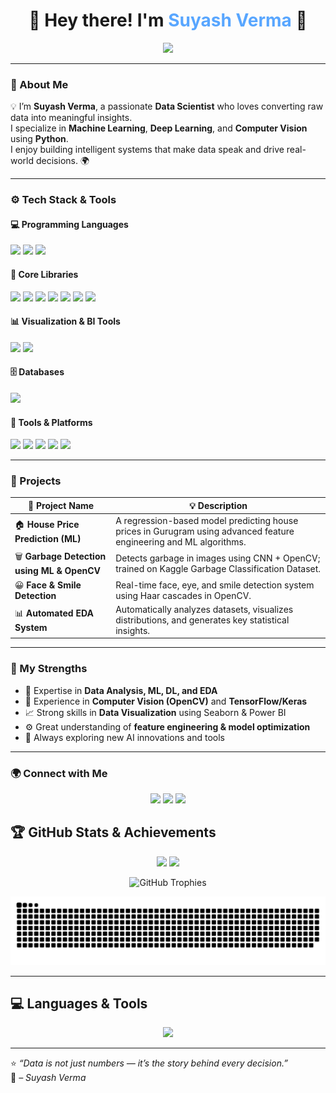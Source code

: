 <h1 align="center">👋 Hey there! I'm <span style="color:#58a6ff;">Suyash Verma</span> 🚀</h1>

<p align="center">
  <img src="https://readme-typing-svg.herokuapp.com?font=Fira+Code&duration=3000&pause=1000&color=00FFDD&center=true&vCenter=true&width=650&lines=Data+Scientist+%7C+ML+%26+DL+Engineer;Python+Developer+%7C+AI+Enthusiast;Turning+Data+into+Intelligence+⚡;Building+AI+that+Matters+🚀" />
</p>


---

### 🧠 About Me  
💡 I’m **Suyash Verma**, a passionate **Data Scientist** who loves converting raw data into meaningful insights.  
I specialize in **Machine Learning**, **Deep Learning**, and **Computer Vision** using **Python**.  
I enjoy building intelligent systems that make data speak and drive real-world decisions. 🌍  

---

### ⚙️ Tech Stack & Tools  

#### 💻 **Programming Languages**
<p align="left">
  <img src="https://img.shields.io/badge/Python-3776AB?style=for-the-badge&logo=python&logoColor=white" />
  <img src="https://img.shields.io/badge/C-00599C?style=for-the-badge&logo=c&logoColor=white" />
  <img src="https://img.shields.io/badge/C++-004482?style=for-the-badge&logo=cplusplus&logoColor=white" />
</p>

#### 🧰 **Core Libraries**
<p align="left">
  <img src="https://img.shields.io/badge/Numpy-013243?style=for-the-badge&logo=numpy&logoColor=white" />
  <img src="https://img.shields.io/badge/Pandas-150458?style=for-the-badge&logo=pandas&logoColor=white" />
  <img src="https://img.shields.io/badge/Matplotlib-11557C?style=for-the-badge&logo=plotly&logoColor=white" />
  <img src="https://img.shields.io/badge/Seaborn-38761D?style=for-the-badge&logo=python&logoColor=white" />
  <img src="https://img.shields.io/badge/Scikit--learn-F7931E?style=for-the-badge&logo=scikitlearn&logoColor=white" />
  <img src="https://img.shields.io/badge/OpenCV-27338e?style=for-the-badge&logo=opencv&logoColor=white" />
  <img src="https://img.shields.io/badge/TensorFlow-FF6F00?style=for-the-badge&logo=tensorflow&logoColor=white" />
</p>

#### 📊 **Visualization & BI Tools**
<p align="left">
  <img src="https://img.shields.io/badge/Power%20BI-F2C811?style=for-the-badge&logo=powerbi&logoColor=black" />
  <img src="https://img.shields.io/badge/Matplotlib-3776AB?style=for-the-badge&logo=plotly&logoColor=white" />
</p>

#### 🗄️ **Databases**
<p align="left">
  <img src="https://img.shields.io/badge/MySQL-00758F?style=for-the-badge&logo=mysql&logoColor=white" />
</p>

#### 🧩 **Tools & Platforms**
<p align="left">
  <img src="https://img.shields.io/badge/Git-F05032?style=for-the-badge&logo=git&logoColor=white" />
  <img src="https://img.shields.io/badge/GitHub-181717?style=for-the-badge&logo=github&logoColor=white" />
  <img src="https://img.shields.io/badge/VS%20Code-007ACC?style=for-the-badge&logo=visualstudiocode&logoColor=white" />
  <img src="https://img.shields.io/badge/Jupyter-F37626?style=for-the-badge&logo=jupyter&logoColor=white" />
  <img src="https://img.shields.io/badge/Anaconda-44A833?style=for-the-badge&logo=anaconda&logoColor=white" />
</p>

---

### 💼 Projects  

| 🔹 Project Name | 💡 Description |
|-----------------|----------------|
| 🏠 **House Price Prediction (ML)** | A regression-based model predicting house prices in Gurugram using advanced feature engineering and ML algorithms. |
| 🗑️ **Garbage Detection using ML & OpenCV** | Detects garbage in images using CNN + OpenCV; trained on Kaggle Garbage Classification Dataset. |
| 😀 **Face & Smile Detection** | Real-time face, eye, and smile detection system using Haar cascades in OpenCV. |
| 📊 **Automated EDA System** | Automatically analyzes datasets, visualizes distributions, and generates key statistical insights. |

---

### 🧩 My Strengths  
- 🧠 Expertise in **Data Analysis, ML, DL, and EDA**  
- 🧮 Experience in **Computer Vision (OpenCV)** and **TensorFlow/Keras**  
- 📈 Strong skills in **Data Visualization** using Seaborn & Power BI  
- ⚙️ Great understanding of **feature engineering & model optimization**  
- 🌱 Always exploring new AI innovations and tools  

---

### 🌍 Connect with Me  
<p align="center">
  <a href="https://github.com/suyashverma0" target="_blank"><img src="https://img.shields.io/badge/GitHub-181717?style=for-the-badge&logo=github&logoColor=white" /></a>
  <a href="https://www.linkedin.com/in/suyash-verma-65b678331
" target="_blank"><img src="https://img.shields.io/badge/LinkedIn-0072b1?style=for-the-badge&logo=linkedin&logoColor=white" /></a>
  <a href="mailto:boyfact560@gmail.com"><img src="https://img.shields.io/badge/Email-D14836?style=for-the-badge&logo=gmail&logoColor=white" /></a>
</p>



## 🏆 GitHub Stats & Achievements

<p align="center">
  <img src="https://github-readme-stats.vercel.app/api?username=suyashverma0&show_icons=true&theme=radical&hide_border=false&border_radius=15" height="170"/>
  <img src="https://github-readme-stats.vercel.app/api/top-langs/?username=suyashverma0&layout=compact&theme=radical&hide_border=false&border_radius=15" height="170"/>
</p>

<p align="center">
  <img src="https://github-profile-trophy.vercel.app/?username=suyashverma0&theme=onedark&no-frame=true&margin-w=15&column=7" alt="GitHub Trophies" />
</p>

<p align="center">
  <img src="https://raw.githubusercontent.com/Platane/snk/output/github-contribution-grid-snake.svg" alt="snake animation" />
</p>

---

## 💻 Languages & Tools

<p align="center">
  <img src="https://skillicons.dev/icons?i=python,cpp,git,github,vscode,tensorflow,pandas,numpy,sklearn,opencv,mysql,powerbi,anaconda,jupyter,seaborn" />
</p>





---

⭐ *“Data is not just numbers — it’s the story behind every decision.”*  
📘 *– Suyash Verma*
